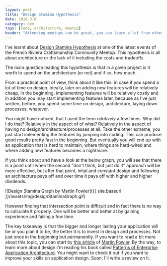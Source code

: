 ```yaml
---
layout: post
title: "Design Stamina Hypothesis"
date: 2018-3-6
category: dev
tags: [code, architecture, meetup]
header: "Attending meetups can be great, you can learn a lot from others, you might hear about concepts you never heard off. You take some notes and there you go, you can dive into them later.."
---
```

I've learnt about [Design Stamina Hypothesis](https://martinfowler.com/bliki/DesignStaminaHypothesis.html) at one of the latest events of the French Riviera Craftsmanship Community Meetup. This hypothesis is all about architecture or the lack of it including the costs and tradeoffs.

The main question leading this hypothesis is that in a given project is it worth to spend on the architecture (or not) and if so, how much.

From a practical point of view, think about it like this: in case if you spend a lot of time on design, ideally, later on adding new features will be relatively cheap. In the beginning, implementing features will be relatively costly and in addition you may start implementing features later, because as I've just written, before, you spend some time on design, architecture, laying down processes, whatever.

You might have noticed, that I used the term _relatively_ a few times. Why did I do that? Relatively in the aspect of of what? Relatively in the aspect of having no design/architecture/processes at all. Take the other extreme, you just start imlementing the features by jumping into coding. This can produce good results pretty fast in the beginning. But eventually you will end up with an application that is hard to maintain, where things are hard-wired and where adding new features becomes a nightmare.

If you think about and have a look at the below graph, you will see that there is a point until when the second "don't think, but just do it" approach will be more effective, but after that point, inital and constant design and following an architecture pays off and over time it pays off with higher and higher dividends.

![Design Stamina Graph by Martin Fowler]({{ site.baseurl }}/assets/img/designStaminaGraph.gif)

However finding that intersection point is difficult and in fact there is no way to calculate it properly. One will be better and better at by gaining experience and failing a few time.

The key takeaway is that the bigger and longer lasting your application will be or you plan it to be, the better it is to invest in design and processes. Not just once in the beginning but permanently. If you want to read a bit more about this topic, you can start by [this article](https://martinfowler.com/bliki/DesignStaminaHypothesis.html) of [Martin Fowler](https://martinfowler.com/). By the way, to learn more about design I'm reading his book called [Patterns of Enterprise Application Architecture](http://amzn.to/2EFnZyj). You might want to check it out if you want to improve your skills on application design. Soon, I'll write a review on it.
